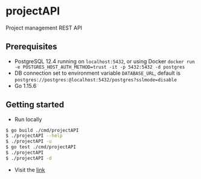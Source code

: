 # projectAPI
Project management REST API

## Prerequisites
* PostgreSQL 12.4 running on `localhost:5432`, or using Docker `docker run -e POSTGRES_HOST_AUTH_METHOD=trust -it -p 5432:5432 -d postgres`
* DB connection set to environment variable `DATABASE_URL`, default is `postgres://postgres:@localhost:5432/postgres?sslmode=disable`
* Go 1.15.6

## Getting started
* Run locally
```bash
$ go build ./cmd/projectAPI
$ ./projectAPI --help
$ ./projectAPI -u
$ go test ./cmd/projectAPI
$ ./projectAPI
$ ./projectAPI -d
```
* Visit the [link](https://hidden-mountain-18927.herokuapp.com/)